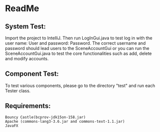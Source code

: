 # ReadMe

## System Test:

Import the project to IntelliJ. Then run
    LogInGui.java
to test log in with the user name: User and password: Password.
The correct username and password should lead users to the SceneAccountGui
or you can run the
   SceneAccountGui.java
to test the core functionalities such as add, delete and modify accounts.



## Component Test:
To test various components, please go to the directory "test" and run each Tester class.



## Requirements:
    Bouncy Castle(bcprov-jdk15on-158.jar)
    Apache (commons-lang3-3.6.jar and commons-text-1.1.jar)
    JavaFX


